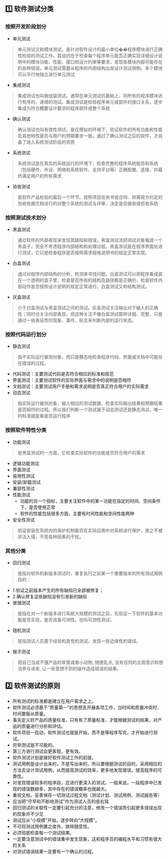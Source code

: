 ## 1️⃣ 软件测试分类

### 按照开发阶段划分
- 单元测试
>单元测试又称模块测试，是针对软件设计的最小单位��程序模块进行正确性检验的测试工作。其目的在于检查每个程序单元能否正确实现详细设计说明中的模块功能、性能、接口和设计约束等要求，发现各模块内部可能存在的各种错误。单元测试需要从程序的内部结构出发设计测试用例。多个模块可以平行地独立进行单元测试
- 集成测试
>集成测试也叫做组装测试。通常在单元测试的基础上，将所有的程序模块进行有序的、递增的测试。集成测试是检验程序单元或部件的接口关系，逐步集成为符合概要设计要求的程序部件或整个系统
- 确认测试
>确认测试也叫有效性测试。是在模拟的环境下，验证软件的所有功能和性能及其他特性是否与用户的预期要求一致。通过了确认测试之后的软件，才具备了进入系统测试阶段的资质
- 系统测试
>系统测试是在真实的系统运行的环境下，检查完整的程序系统能否和系统（包括硬件、外设、网络和系统软件、支持平台等）正确配置、连接，并最终满足用户的所有需求
- 验收测试
>是软件产品检验的最后一个环节。按照项目任务书或合同、供需双方约定的验收依据文档进行的对整个系统的测试与评审，决定是否接收或拒收系统
### 按照测试技术划分
- 黑盒测试
>通过软件的外部表现来发现其缺陷和错误。黑盒测试法把测试对象看成一个黑盒子，完全不考虑程序内部结构和处理过程。黑盒测试是在程序界面处进行测试，它只是检查程序是否按照需求规格说明书的规定正常实现。
- 白盒测试
>通过对程序内部结构的分析、检测来寻找问题。白盒测试可以把程序看成装在一个透明的盒子里，检查是否所有的结构及路径都是正确的，检查软件内部动作是否按照设计说明的规定正常进行。白盒测试又称结构测试。
- 灰盒测试 
>介于白盒测试与黑盒测试之间的测试。灰盒测试关注输出对于输入的正确性；同时也关注内部表现，但这种关注不像白盒测试那样详细、完整，只是通过一些表征性的现象、事件、标志来判断内部的运行状态。
### 按照代码运行划分
- 静态测试
>指不实际运行被测对象，而只是静态地检查程序代码、界面或文档中可能存在错误的过程。

  - 代码测试：主要测试代码是否符合相应的标准和规范
  - 界面测试：主要测试软件的实际界面与需求中的说明是否相符
  - 文档测试：主要测试用户手册和需求说明是否真正符合用户的实际需求
- 动态测试 
>指实际运行被测对象，输入相应的测试数据，检查实际输出结果和预期结果是否相符的过程。所以我们判断一个测试属于动态测试还是静态测试，唯一的标准就是看是否运行程序
### 按照软件特性分类
- 功能测试
>是黑盒测试的一方面，它检查实际软件的功能是否符合用户的需求

  - 逻辑功能测试
  - 界面测试
  - 易用性测试
  - 安装/卸载测试
  - 兼容性测试
- 性能测试
  - 功能的另一个指标，主要关注软件中的某一功能在指定的时间、空间条件下，是否使用正常
  - 软件的性能包括很多方面，主要有时间性能和空间性能两种
- 安全性测试
>验证安装在系统内的保护机制能否在实际应用中对系统进行保护，使之不被非法入侵，不受各种因素的干扰。
### 其他分类
- 回归测试
>是指对软件的新版本测试时，重复执行之前某一个重要版本的所有测试用例
目的：
  - 1.验证之前版本产生的所有缺陷已全部被修复；
  - 2.确认修复这些缺陷没有引发新的缺陷
- 冒烟测试
>是指在对一个新版本进行系统大规模的测试之前，先验证一下软件的基本功能是否实现，是否具备可测性。也叫可测性测试。
- 随机测试 
>是指测试人员基于经验和直觉的测试，发现一些边缘性的错误。
- 猴子测试
>把自己当成不懂产品的笨蛋或者小动物, 随便乱点, 没有任何的主观意识和想法参与进来, 让一些意想不到的操作造成错误的结果。

## 2️⃣ 软件测试的原则
- 所有测试的标准都是建立在用户需求之上。
- 软件测试必须基于“质量第一”的思想去开展各项工作，当时间和质量冲突时，时间要服从质量。
- 事先定义好产品的质量标准，只有有了质量标准，才能根据测试的结果，对产品的质量进行分析和评估。
- 软件项目一启动，软件测试也就是开始，而不是等程序写完，才开始进行测试。
- 穷举测试是不可能的。
- 第三方进行测试会更客观，更有效。
- 软件测试计划是做好软件测试工作的前提。
- 测试用例是设计出来的，不是写出来的，所以要根据测试的目的，采用相应的方法去设计测试用例，从而提高测试的效率，更多地发现错误，提高程序的可靠性。
- 对发现错误较多的程序段，应进行更深入的测试。一般来说，一段程序中已发现的错误数越多，其中存在的错误概率也就越大。
- 重视文档，妥善保存一切测试过程文档（测试计划、测试用例、测试报告等）
- 应当把“尽早和不断地测试”作为测试人员的座右铭
- 回归测试的关联性一定要引起充分的注意，修改一个错误而引起更多错误出现的现象并不少见
- 测试应从“小规模”开始，逐步转向“大规模”。
- 不可将测试用例置之度外，排除随意性。
- 必须彻底检查每一个测试结果。
- 一定要注意测试中的错误集中发生现象，这和程序员的编程水平和习惯有很大的关系
- 对测试错误结果一定要有一个确认的过程。